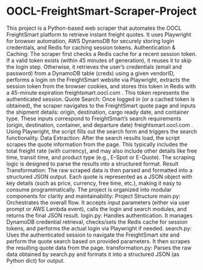 # OOCL-FreightSmart-Scraper-Project
 This project is a Python-based web scraper that automates the OOCL FreightSmart platform to retrieve instant freight quotes. It uses Playwright for browser automation, AWS DynamoDB for securely storing login credentials, and Redis for caching session tokens.
Authentication & Caching: The scraper first checks a Redis cache for a recent session token. If a valid token exists (within 45 minutes of generation), it reuses it to skip the login step. Otherwise, it retrieves the user’s credentials (email and password) from a DynamoDB table (creds) using a given vendorID, performs a login on the FreightSmart website via Playwright, extracts the session token from the browser cookies, and stores this token in Redis with a 45-minute expiration
freightsmart.oocl.com
. This token represents the authenticated session.
Quote Search: Once logged in (or a cached token is obtained), the scraper navigates to the FreightSmart quote page and inputs the shipment details: origin, destination, cargo ready date, and container type. These inputs correspond to FreightSmart’s search requirements (origin, destination, container, and departure date)
freightsmart.oocl.com
. Using Playwright, the script fills out the search form and triggers the search functionality.
Data Extraction: After the search results load, the script scrapes the quote information from the page. This typically includes the total freight rate (with currency), and may also include other details like free time, transit time, and product type (e.g., E-Spot or E-Quote). The scraping logic is designed to parse the results into a structured format.
Result Transformation: The raw scraped data is then parsed and formatted into a structured JSON output. Each quote is represented as a JSON object with key details (such as price, currency, free time, etc.), making it easy to consume programmatically.
The project is organized into modular components for clarity and maintainability:
Project Structure
main.py: Orchestrates the overall flow. It accepts input parameters (either via user prompt or AWS Lambda event), calls the login and search modules, and returns the final JSON result.
login.py: Handles authentication. It manages DynamoDB credential retrieval, checks/sets the Redis cache for session tokens, and performs the actual login via Playwright if needed.
search.py: Uses the authenticated session to navigate the FreightSmart site and perform the quote search based on provided parameters. It then scrapes the resulting quote data from the page.
transformation.py: Parses the raw data obtained by search.py and formats it into a structured JSON (as Python dict) for output.
